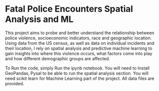 # Fatal Police Encounters Spatial Analysis and ML

This project aims to probe and better understand the relationship between police violence, socioeconomic indicators, race and geographic location. Using data from the US census, as well as data on individual incidents and their location, I rely on spatial analysis and predictive machine learning to gain insights into where this violence occurs, what factors come into play and how different demographic groups are affected.

To Run the code, simply Run the ipynb notebook. 
You will need to Install GeoPandas, Pysal to be able to run the spatial analysis section. You will need scikit learn for Machine Learning part of the project. 
All data files are provided. 
